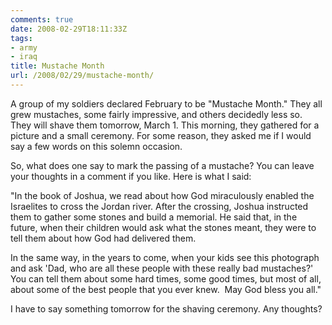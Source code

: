 ```yaml
---
comments: true
date: 2008-02-29T18:11:33Z
tags:
- army
- iraq
title: Mustache Month
url: /2008/02/29/mustache-month/
---
```


<p>A group of my soldiers declared February to be "Mustache Month." They all grew mustaches, some fairly impressive, and others decidedly less so. They will shave them tomorrow, March 1. This morning, they gathered for a picture and a small ceremony. For some reason, they asked me if I would say a few words on this solemn occasion.</p>
<p>So, what does one say to mark the passing of a mustache? You can leave your thoughts in a comment if you like. Here is what I said:</p>
<p>"In the book of Joshua, we read about how God miraculously enabled the Israelites to cross the Jordan river. After the crossing, Joshua instructed them to gather some stones and build a memorial. He said that, in the future, when their children would ask what the stones meant, they were to tell them about how God had delivered them.</p>
<p>In the same way, in the years to come, when your kids see this photograph and ask 'Dad, who are all these people with these really bad mustaches?' You can tell them about some hard times, some good times, but most of all, about some of the best people that you ever knew.  May God bless you all."</p>
<p>I have to say something tomorrow for the shaving ceremony. Any thoughts?</p>
